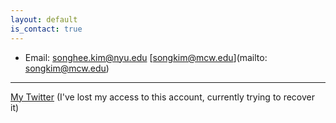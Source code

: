 ```yaml
---
layout: default
is_contact: true
---
```


* Email: [songhee.kim@nyu.edu](mailto:songhee.kim@nyu.edu)
         [songkim@mcw.edu](mailto: songkim@mcw.edu)

---

[My Twitter](https://twitter.com/songhee_kim_) (I've lost my access to this account, currently trying to recover it)

